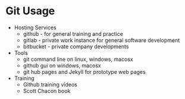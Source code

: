 # Git Usage

* Hosting Services
  * github - for general training and practice
  * gitlab - private work instance for general software development
  * bitbucket - private company developments
* Tools
  * git command line on linux, windows, macosx
  * github gui on windows, macosx
  * git hub pages and Jekyll for prototype web pages
* Training
  * Github training videos
  * Scott Chacon book
  
